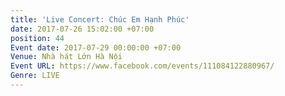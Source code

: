 ```yaml
---
title: 'Live Concert: Chúc Em Hạnh Phúc'
date: 2017-07-26 15:02:00 +07:00
position: 44
Event date: 2017-07-29 00:00:00 +07:00
Venue: Nhà hát Lớn Hà Nội
Event URL: https://www.facebook.com/events/111084122880967/
Genre: LIVE
---
```


